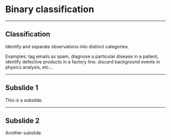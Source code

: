# Binary classification

---

## Classification

Identify and separate observations into distinct categories.
 
Examples: tag emails as spam, diagnose a particular disease in a patient, identify defective products in a factory line, discard background events in physics analysis, etc...

---

## Subslide 1

This is a subslide.

---

## Subslide 2

Another subslide.
